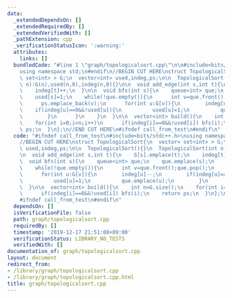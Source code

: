 ```yaml
---
data:
  _extendedDependsOn: []
  _extendedRequiredBy: []
  _extendedVerifiedWith: []
  _pathExtension: cpp
  _verificationStatusIcon: ':warning:'
  attributes:
    links: []
  bundledCode: "#line 1 \"graph/topologicalsort.cpp\"\n\n#include<bits/stdc++.h>\n\
    using namespace std;\n#endif\n//BEGIN CUT HERE\nstruct TopologicalSort{\n  vector<\
    \ set<int> > G;\n  vector<int> used,indeg,ps;\n\n  TopologicalSort(){}\n  TopologicalSort(int\
    \ n):G(n),used(n,0),indeg(n,0){}\n\n  void add_edge(int s,int t){\n    G[s].emplace(t);\n\
    \    indeg[t]++;\n  }\n\n  void bfs(int s){\n    queue<int> que;\n    que.emplace(s);\n\
    \    used[s]=1;\n    while(!que.empty()){\n      int v=que.front();que.pop();\n\
    \      ps.emplace_back(v);\n      for(int u:G[v]){\n        indeg[u]--;\n    \
    \    if(indeg[u]==0&&!used[u]){\n          used[u]=1;\n          que.emplace(u);\n\
    \        }\n      }\n    }\n  }\n\n  vector<int> build(){\n    int n=G.size();\n\
    \    for(int i=0;i<n;i++)\n      if(indeg[i]==0&&!used[i]) bfs(i);\n    return\
    \ ps;\n  }\n};\n//END CUT HERE\n#ifndef call_from_test\n#endif\n"
  code: "#ifndef call_from_test\n#include<bits/stdc++.h>\nusing namespace std;\n#endif\n\
    //BEGIN CUT HERE\nstruct TopologicalSort{\n  vector< set<int> > G;\n  vector<int>\
    \ used,indeg,ps;\n\n  TopologicalSort(){}\n  TopologicalSort(int n):G(n),used(n,0),indeg(n,0){}\n\
    \n  void add_edge(int s,int t){\n    G[s].emplace(t);\n    indeg[t]++;\n  }\n\n\
    \  void bfs(int s){\n    queue<int> que;\n    que.emplace(s);\n    used[s]=1;\n\
    \    while(!que.empty()){\n      int v=que.front();que.pop();\n      ps.emplace_back(v);\n\
    \      for(int u:G[v]){\n        indeg[u]--;\n        if(indeg[u]==0&&!used[u]){\n\
    \          used[u]=1;\n          que.emplace(u);\n        }\n      }\n    }\n\
    \  }\n\n  vector<int> build(){\n    int n=G.size();\n    for(int i=0;i<n;i++)\n\
    \      if(indeg[i]==0&&!used[i]) bfs(i);\n    return ps;\n  }\n};\n//END CUT HERE\n\
    #ifndef call_from_test\n#endif\n"
  dependsOn: []
  isVerificationFile: false
  path: graph/topologicalsort.cpp
  requiredBy: []
  timestamp: '2019-12-17 21:51:08+09:00'
  verificationStatus: LIBRARY_NO_TESTS
  verifiedWith: []
documentation_of: graph/topologicalsort.cpp
layout: document
redirect_from:
- /library/graph/topologicalsort.cpp
- /library/graph/topologicalsort.cpp.html
title: graph/topologicalsort.cpp
---
```

